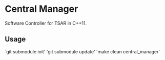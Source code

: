 # Central Manager
Software Controller for TSAR in C++11.

## Usage
`git submodule init'
'git submodule update'
'make clean central_manager'
